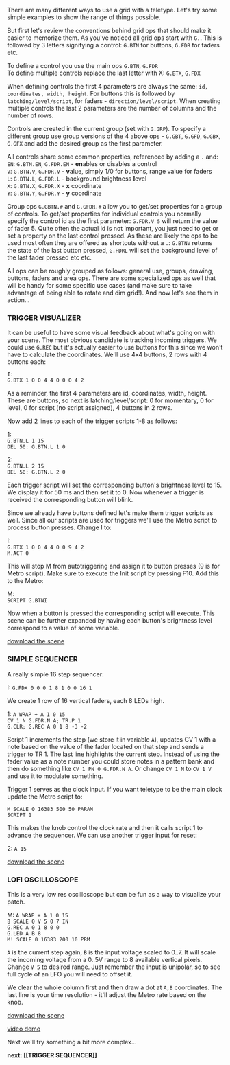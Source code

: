 There are many different ways to use a grid with a teletype. Let's try some simple examples to show the range of things possible.
  
But first let's review the conventions behind grid ops that should make it easier to memorize them. As you've noticed all grid ops start with `G.`. This is followed by 3 letters signifying a control: `G.BTN` for buttons, `G.FDR` for faders etc. 

  
To define a control you use the main ops `G.BTN`, `G.FDR`  
To define multiple controls replace the last letter with X: `G.BTX`, `G.FDX`

When defining controls the first 4 parameters are always the same: `id, coordinates, width, height`. For buttons this is followed by `latching/level/script`, for faders - `direction/level/script`. When creating multiple controls the last 2 parameters are the number of columns and the number of rows.  
  
Controls are created in the current group (set with `G.GRP`). To specify a different group use group versions of the 4 above ops - `G.GBT`, `G.GFD`, `G.GBX`, `G.GFX` and add the desired group as the first parameter.
  
All controls share some common properties, referenced by adding a `.` and:  
`EN`: `G.BTN.EN`, `G.FDR.EN` - **en**ables or disables a control  
`V`: `G.BTN.V`, `G.FDR.V` - **v**alue, simply 1/0 for buttons, range value for faders  
`L`: `G.BTN.L`, `G.FDR.L` - background brightness **l**evel  
`X`: `G.BTN.X`, `G.FDR.X` - **x** coordinate  
`Y`: `G.BTN.Y`, `G.FDR.Y` - **y** coordinate  

Group ops `G.GBTN.#` and `G.GFDR.#` allow you to get/set properties for a group of controls. To get/set properties for individual controls you normally specify the control id as the first parameter: `G.FDR.V 5` will return the value of fader 5. Quite often the actual id is not important, you just need to get or set a property on the last control pressed. As these are likely the ops to be used most often they are offered as shortcuts without a `.`: `G.BTNV` returns the state of the last button pressed, `G.FDRL` will set the background level of the last fader pressed etc etc.
  
All ops can be roughly grouped as follows: general use, groups, drawing, buttons, faders and area ops. There are some specialized ops as well that will be handy for some specific use cases (and make sure to take advantage of being able to rotate and dim grid!). And now let's see them in action...
  
### TRIGGER VISUALIZER

It can be useful to have some visual feedback about what's going on with your scene. The most obvious candidate is tracking incoming triggers. We could use `G.REC` but it's actually easier to use buttons for this since we won't have to calculate the coordinates. We'll use 4x4 buttons, 2 rows with 4 buttons each:

`I:`  
`G.BTX 1 0 0 4 4 0 0 0 4 2`  

As a reminder, the first 4 parameters are id, coordinates, width, height. These are buttons, so next is latching/level/script: 0 for momentary, 0 for level, 0 for script (no script assigned), 4 buttons in 2 rows.

Now add 2 lines to each of the trigger scripts 1-8 as follows:

1:  
`G.BTN.L 1 15`  
`DEL 50: G.BTN.L 1 0`  
  
2:  
`G.BTN.L 2 15`  
`DEL 50: G.BTN.L 2 0`  

Each trigger script will set the corresponding button's brightness level to 15. We display it for 50 ms and then set it to 0. Now whenever a trigger is received the corresponding button will blink.

Since we already have buttons defined let's make them trigger scripts as well. Since all our scripts are used for triggers we'll use the Metro script to process button presses. Change I to:

I:  
`G.BTX 1 0 0 4 4 0 0 9 4 2`  
`M.ACT 0`  

This will stop M from autotriggering and assign it to button presses (9 is for Metro script). Make sure to execute the Init script by pressing F10. Add this to the Metro:

M:  
`SCRIPT G.BTNI`

Now when a button is pressed the corresponding script will execute. This scene can be further expanded by having each button's brightness level correspond to a value of some variable.

[download the scene](https://raw.githubusercontent.com/scanner-darkly/teletype_lib/main/grid/trigger_visualizer.txt)

### SIMPLE SEQUENCER

A really simple 16 step sequencer:

I:
`G.FDX 0 0 0 1 8 1 0 0 16 1`  

We create 1 row of 16 vertical faders, each 8 LEDs high.

1:
`A WRAP + A 1 0 15`  
`CV 1 N G.FDR.N A; TR.P 1`  
`G.CLR; G.REC A 0 1 8 -3 -2`  

Script 1 increments the step (we store it in variable `A`), updates CV 1 with a note based on the value of the fader located on that step and sends a trigger to TR 1. The last line highlights the current step. Instead of using the fader value as a note number you could store notes in a pattern  bank and then do something like `CV 1 PN 0 G.FDR.N A`. Or change `CV 1 N` to `CV 1 V` and use it to modulate something.

Trigger 1 serves as the clock input. If you want teletype to be the main clock update the Metro script to:

`M SCALE 0 16383 500 50 PARAM`  
`SCRIPT 1`  

This makes the knob control the clock rate and then it calls script 1 to advance the sequencer. We can use another trigger input for reset:

2:
`A 15`  

[download the scene](https://raw.githubusercontent.com/scanner-darkly/teletype_lib/main/grid/simple_sequencer.txt)

### LOFI OSCILLOSCOPE

This is a very low res oscilloscope but can be fun as a way to visualize your patch. 

M:
`A WRAP + A 1 0 15`  
`B SCALE 0 V 5 0 7 IN`  
`G.REC A 0 1 8 0 0`  
`G.LED A B 8`  
`M! SCALE 0 16383 200 10 PRM`

`A` is the current step again, `B` is the input voltage scaled to 0..7. It will scale the incoming voltage from a 0..5V range to 8 available vertical pixels. Change `V 5` to desired range. Just remember the input is unipolar, so to see full cycle of an LFO you will need to offset it.

We clear the whole column first and then draw a dot at `A,B` coordinates. The last line is your time resolution - it'll adjust the Metro rate based on the knob.

[download the scene](https://raw.githubusercontent.com/scanner-darkly/teletype_lib/main/grid/lofi_oscilloscope.txt)

[video demo](https://www.instagram.com/p/BZ9dcUKAAw4)

Next we'll try something a bit more complex...

**next: [[TRIGGER SEQUENCER]]**